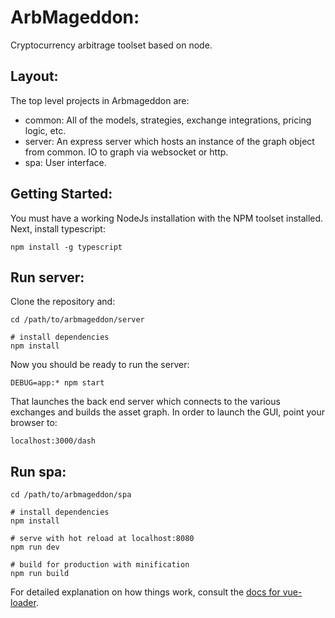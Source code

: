# ArbMageddon:
Cryptocurrency arbitrage toolset based on node.

## Layout:
The top level projects in Arbmageddon are:
* common: All of the models, strategies, exchange integrations, pricing logic, etc.
* server: An express server which hosts an instance of the graph object from common. IO to graph via websocket or http.
* spa: User interface.

## Getting Started:
You must have a working NodeJs installation with the NPM toolset installed.  Next, install typescript:

`npm install -g typescript`

## Run server:
Clone the repository and:

```
cd /path/to/arbmageddon/server

# install dependencies
npm install
```

Now you should be ready to run the server:

`DEBUG=app:* npm start`

That launches the back end server which connects to the various exchanges and builds the asset graph.  In order to launch the GUI, point your browser to:

`localhost:3000/dash`

## Run spa:
```
cd /path/to/arbmageddon/spa

# install dependencies
npm install

# serve with hot reload at localhost:8080
npm run dev

# build for production with minification
npm run build
```

For detailed explanation on how things work, consult the [docs for vue-loader](http://vuejs.github.io/vue-loader).
